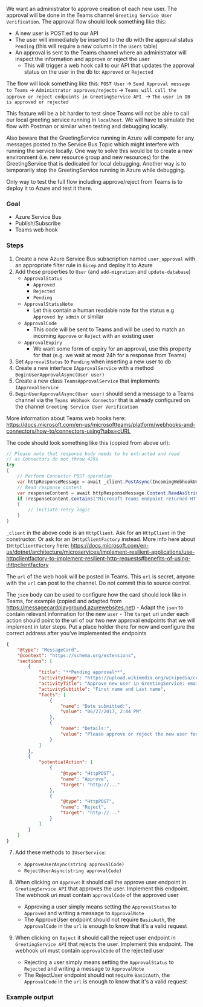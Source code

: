 We want an administrator to approve creation of each new user. The approval will be done in the Teams channel `Greeting Service User Verification`. The approval flow should look something like this:
* A new user is POST:ed to our API
* The user will immediately be inserted to the db with the approval status `Pending` (this will require a new column in the `Users` table)
* An approval is sent to the Teams channel where an administrator will inspect the information and approve or reject the user
    - This will trigger a web hook call to our API that updates the approval status on the user in the db to: `Approved` or `Rejected`

The flow will look something like this:
`POST User` -> `Send Approval message to Teams` -> `Administrator approves/rejects` -> `Teams will call the approve or reject endpoints in GreetingService API ` -> `The user in DB is approved or rejected`

This feature will be a bit harder to test since Teams will not be able to call our local greeting service running in `localhost`. We will have to simulate the flow with Postman or similar when testing and debugging locally. 

Also beware that the GreetingService running in Azure will compete for any messages posted to the Service Bus Topic which might interfere with running the service locally. One way to solve this would be to create a new environment (i.e. new resource group and new resources) for the GreetingService that is dedicated for local debugging. Another way is to temporarily stop the GreetingService running in Azure while debugging.

Only way to test the full flow including approve/reject from Teams is to deploy it to Azure and test it there.

### Goal
* Azure Service Bus
* Publish/Subscribe
* Teams web hook

### Steps
1. Create a new Azure Service Bus subscription named `user_approval` with an appropriate filter rule in `Bicep` and deploy it to Azure
2. Add these properties to `User` (and `add-migration` and `update-database`)
    - `ApprovalStatus`
        - `Approved`
        - `Rejected`
        - `Pending`
    - `ApprovalStatusNote`
        - Let this contain a human readable note for the status e.g `Approved by admin` or similar
    - `ApprovalCode`
        - This code will be sent to Teams and will be used to match an incoming `Approve` or `Reject` with an existing user
    - `ApprovalExpiry`
        - We want some form of expiry for an approval, use this property for that (e.g. we wait at most 24h for a response from Teams)
3. Set `ApprovalStatus` to `Pending` when inserting a new user to db
4. Create a new interface `IApprovalService` with a method `BeginUserApprovalAsync(User user)`
5. Create a new class `TeamsApprovalService` that implements `IApprovalService`
6. `BeginUserApprovalAsync(User user)` should send a message to a Teams channel via the `Teams Webhook Connector` that is already configured on the channel `Greeting Service User Verification`

More information about Teams web hooks here:
https://docs.microsoft.com/en-us/microsoftteams/platform/webhooks-and-connectors/how-to/connectors-using?tabs=cURL

The code should look something like this (copied from above url):
```c#
// Please note that response body needs to be extracted and read 
// as Connectors do not throw 429s
try
{
    // Perform Connector POST operation     
    var httpResponseMessage = await _client.PostAsync(IncomingWebhookUrl, new StringContent(content));
    // Read response content
    var responseContent = await httpResponseMessage.Content.ReadAsStringAsync();
    if (responseContent.Contains("Microsoft Teams endpoint returned HTTP error 429")) 
    {
        // initiate retry logic
    }
}
```

`_client` in the above code is an `HttpClient`. Ask for an `HttpClient` in the constructor. Or ask for an `IHttpClientFactory` instead. More info here about `IHttpClientFactory` here:
https://docs.microsoft.com/en-us/dotnet/architecture/microservices/implement-resilient-applications/use-httpclientfactory-to-implement-resilient-http-requests#benefits-of-using-ihttpclientfactory

The `url` of the web hook will be posted in Teams. This `url` is secret, anyone with the `url` can post to the channel. Do not commit this to source control.

The `json` body can be used to configure how the card should look like in Teams, for example (copied and adapted from https://messagecardplayground.azurewebsites.net) 
     - Adapt the `json` to contain relevant information for the new `user`
     - The `target` uri under each action should point to the uri of our two new approval endpoints that we will implement in later steps. Put a place holder there for now and configure the correct address after you've implemented the endpoints


```json
{
	"@type": "MessageCard",
	"@context": "https://schema.org/extensions",
	"sections": [
		{
			"title": "**Pending approval**",
			"activityImage": "https://upload.wikimedia.org/wikipedia/commons/thumb/7/7c/User_font_awesome.svg/1024px-User_font_awesome.svg.png?20160212005950",
			"activityTitle": "Approve new user in GreetingService: email",
			"activitySubtitle": "First name and Last name",
			"facts": [
				{
					"name": "Date submitted:",
					"value": "06/27/2017, 2:44 PM"
				},
				{
					"name": "Details:",
					"value": "Please approve or reject the new user for the GreetingService"
				}
			]
		},
		{
			"potentialAction": [
				{
                    "@type": "HttpPOST",
                    "name": "Approve",
                    "target": "http://..."
                },
                {
                    "@type": "HttpPOST",
                    "name": "Reject",
                    "target": "http://..."
                }
			]
		}
	]
}
```

7. Add these methods to `IUserService`:  
    - `ApproveUserAsync(string approvalCode)`
    - `RejectUserAsync(string approvalCode)`

8. When clicking on `Approve`: it should call the approve user endpoint in `GreetingService API` that approves the user. Implement this endpoint. The webhook uri must contain `approvalCode` of the approved user
    - Approving a user simply means setting the `ApprovalStatus` to `Approved` and writing a message to `ApprovalNote`
    - The ApproveUser endpoint should not require `BasicAuth`, the `ApprovalCode` in the `url` is enough to know that it's a valid request
9. When clicking on `Reject` it should call the reject user endpoint in `GreetingService API` that rejects the user. Implement this endpoint. The webhook uri must contain `approvalCode` of the rejected user
    - Rejecting a user simply means setting the `ApprovalStatus` to `Rejected` and writing a message to `ApprovalNote`
    - The RejectUser endpoint should not require `BasicAuth`, the `ApprovalCode` in the `url` is enough to know that it's a valid request


### Example output
